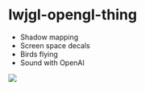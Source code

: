 lwjgl-opengl-thing
==================
<ul>
	<li>Shadow mapping</li>
	<li>Screen space decals</li>
	<li>Birds flying</li>
	<li>Sound with OpenAl</li>
</ul>

<img src="http://i.imgur.com/RIkVyqJ.png">
